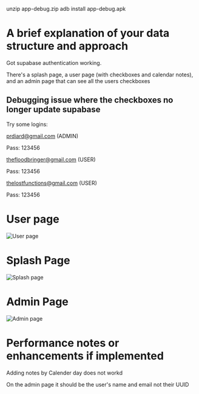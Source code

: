 unzip app-debug.zip
adb install app-debug.apk

# A brief explanation of your data structure and approach

Got supabase authentication working. 

There's a splash page, a user page (with checkboxes and calendar notes), and an admin page that can see all the users checkboxes

## Debugging issue where the checkboxes no longer update supabase

Try some logins:

prdiard@gmail.com (ADMIN)

Pass: 123456


thefloodbringer@gmail.com (USER)

Pass: 123456


thelostfunctions@gmail.com (USER)

Pass: 123456


# User page
![User page](Screenshot1.jpg)
# Splash Page
![Splash page](Screenshot3.jpg)
# Admin Page
![Admin page](Screenshot2.jpg)

# Performance notes or enhancements if implemented

Adding notes by Calender day does not workd

On the admin page it should be the user's name and email not their UUID
